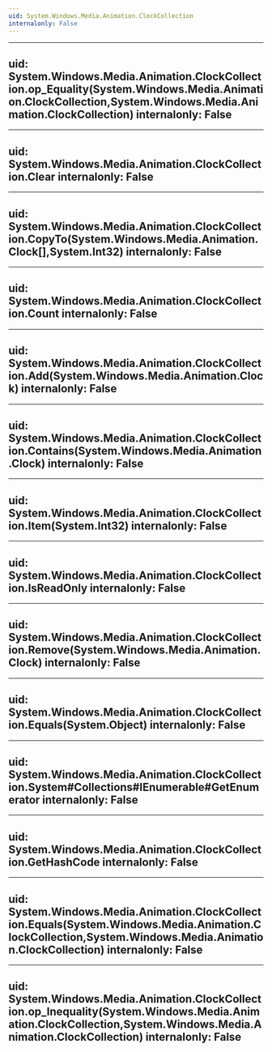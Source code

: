 ```yaml
---
uid: System.Windows.Media.Animation.ClockCollection
internalonly: False
---
```


---
uid: System.Windows.Media.Animation.ClockCollection.op_Equality(System.Windows.Media.Animation.ClockCollection,System.Windows.Media.Animation.ClockCollection)
internalonly: False
---

---
uid: System.Windows.Media.Animation.ClockCollection.Clear
internalonly: False
---

---
uid: System.Windows.Media.Animation.ClockCollection.CopyTo(System.Windows.Media.Animation.Clock[],System.Int32)
internalonly: False
---

---
uid: System.Windows.Media.Animation.ClockCollection.Count
internalonly: False
---

---
uid: System.Windows.Media.Animation.ClockCollection.Add(System.Windows.Media.Animation.Clock)
internalonly: False
---

---
uid: System.Windows.Media.Animation.ClockCollection.Contains(System.Windows.Media.Animation.Clock)
internalonly: False
---

---
uid: System.Windows.Media.Animation.ClockCollection.Item(System.Int32)
internalonly: False
---

---
uid: System.Windows.Media.Animation.ClockCollection.IsReadOnly
internalonly: False
---

---
uid: System.Windows.Media.Animation.ClockCollection.Remove(System.Windows.Media.Animation.Clock)
internalonly: False
---

---
uid: System.Windows.Media.Animation.ClockCollection.Equals(System.Object)
internalonly: False
---

---
uid: System.Windows.Media.Animation.ClockCollection.System#Collections#IEnumerable#GetEnumerator
internalonly: False
---

---
uid: System.Windows.Media.Animation.ClockCollection.GetHashCode
internalonly: False
---

---
uid: System.Windows.Media.Animation.ClockCollection.Equals(System.Windows.Media.Animation.ClockCollection,System.Windows.Media.Animation.ClockCollection)
internalonly: False
---

---
uid: System.Windows.Media.Animation.ClockCollection.op_Inequality(System.Windows.Media.Animation.ClockCollection,System.Windows.Media.Animation.ClockCollection)
internalonly: False
---
